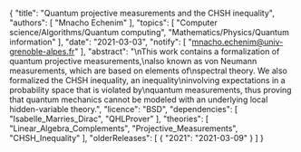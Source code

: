 {
    "title": "Quantum projective measurements and the CHSH inequality",
    "authors": [
        "Mnacho Echenim"
    ],
    "topics": [
        "Computer science/Algorithms/Quantum computing",
        "Mathematics/Physics/Quantum information"
    ],
    "date": "2021-03-03",
    "notify": [
        "mnacho.echenim@univ-grenoble-alpes.fr"
    ],
    "abstract": "\nThis work contains a formalization of quantum projective measurements,\nalso known as von Neumann measurements, which are based on elements of\nspectral theory. We also formalized the CHSH inequality, an inequality\ninvolving expectations in a probability space that is violated by\nquantum measurements, thus proving that quantum mechanics cannot be modeled with an underlying local hidden-variable theory.",
    "licence": "BSD",
    "dependencies": [
        "Isabelle_Marries_Dirac",
        "QHLProver"
    ],
    "theories": [
        "Linear_Algebra_Complements",
        "Projective_Measurements",
        "CHSH_Inequality"
    ],
    "olderReleases": [
        {
            "2021": "2021-03-09"
        }
    ]
}